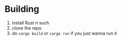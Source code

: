 # Building

1. install Rust n such
2. clone the repo
3. do `cargo build` or `cargo run` if you just wanna run it
